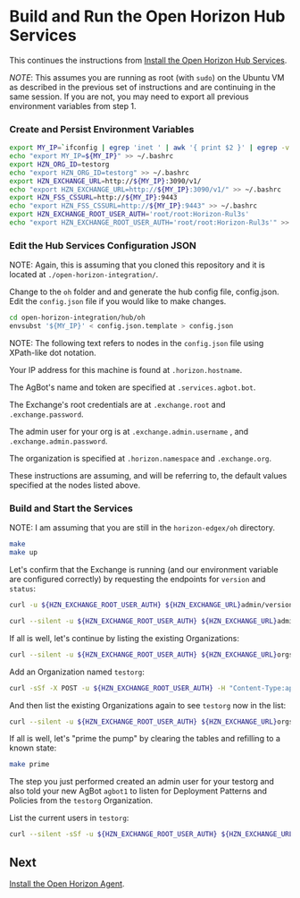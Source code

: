 # Build and Run the Open Horizon Hub Services

This continues the instructions from [Install the Open Horizon Hub Services](01-horizon-services-setup.md).

*NOTE*: This assumes you are running as root (with `sudo`) on the Ubuntu VM 
as described in the previous set of instructions and are continuing in the same session. 
If you are not, you may need to export all previous environment variables from step 1.

### Create and Persist Environment Variables

``` bash
export MY_IP=`ifconfig | egrep 'inet ' | awk '{ print $2 }' | egrep -v '^172.|^10.|^127.' | head -1`
echo "export MY_IP=${MY_IP}" >> ~/.bashrc
export HZN_ORG_ID=testorg
echo "export HZN_ORG_ID=testorg" >> ~/.bashrc
export HZN_EXCHANGE_URL=http://${MY_IP}:3090/v1/
echo "export HZN_EXCHANGE_URL=http://${MY_IP}:3090/v1/" >> ~/.bashrc
export HZN_FSS_CSSURL=http://${MY_IP}:9443
echo "export HZN_FSS_CSSURL=http://${MY_IP}:9443" >> ~/.bashrc
export HZN_EXCHANGE_ROOT_USER_AUTH='root/root:Horizon-Rul3s'
echo "export HZN_EXCHANGE_ROOT_USER_AUTH='root/root:Horizon-Rul3s'" >> ~/.bashrc
```

### Edit the Hub Services Configuration JSON

NOTE: Again, this is assuming that you cloned this repository and it is located at `./open-horizon-integration/`.

Change to the `oh` folder and and generate the hub config file, config.json.
Edit the `config.json` file if you would like to make changes.

``` bash
cd open-horizon-integration/hub/oh
envsubst '${MY_IP}' < config.json.template > config.json
```

NOTE: The following text refers to nodes in the `config.json` file using XPath-like dot notation.

Your IP address for this machine is found at `.horizon.hostname`.

The AgBot's name and token are specified at `.services.agbot.bot`.

The Exchange's root credentials are at `.exchange.root` and `.exchange.password`.

The admin user for your org is at `.exchange.admin.username` , and `.exchange.admin.password`.

The organization is specified at `.horizon.namespace` and `.exchange.org`.

These instructions are assuming, and will be referring to, the default values specified at the nodes listed above.

### Build and Start the Services

NOTE: I am assuming that you are still in the `horizon-edgex/oh` directory.

``` bash
make
make up
```

Let's confirm that the Exchange is running (and our environment variable are configured correctly) by 
requesting the endpoints for `version` and `status`:

``` bash
curl -u ${HZN_EXCHANGE_ROOT_USER_AUTH} ${HZN_EXCHANGE_URL}admin/version
```

``` bash
curl --silent -u ${HZN_EXCHANGE_ROOT_USER_AUTH} ${HZN_EXCHANGE_URL}admin/status | jq .
```

If all is well, let's continue by listing the existing Organizations:

``` bash
curl --silent -u ${HZN_EXCHANGE_ROOT_USER_AUTH} ${HZN_EXCHANGE_URL}orgs | jq .
```

Add an Organization named `testorg`:

``` bash
curl -sSf -X POST -u ${HZN_EXCHANGE_ROOT_USER_AUTH} -H "Content-Type:application/json" -d '{"label": "testorg", "description": "Organization for Testing"}' ${HZN_EXCHANGE_URL}orgs/testorg | jq .
```

And then list the existing Organizations again to see `testorg` now in the list:

``` bash
curl --silent -u ${HZN_EXCHANGE_ROOT_USER_AUTH} ${HZN_EXCHANGE_URL}orgs | jq .
```

If all is well, let's "prime the pump" by clearing the tables and refilling to a known state:

``` bash
make prime
```

The step you just performed created an admin user for your testorg and also told your new AgBot `agbot1` to listen for Deployment Patterns and Policies from the `testorg` Organization.

List the current users in `testorg`:

``` bash
curl --silent -sSf -u ${HZN_EXCHANGE_ROOT_USER_AUTH} ${HZN_EXCHANGE_URL}orgs/testorg/users | jq .
```

## Next

[Install the Open Horizon Agent](03-install-agent.md).
